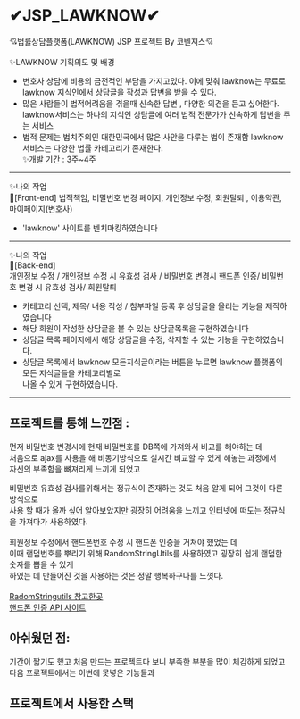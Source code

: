 # ✔JSP_LAWKNOW✔
💘법률상담플랫폼(LAWKNOW) JSP 프로젝트 By 코벤져스💘
<br><br>
✨LAWKNOW 기획의도 및 배경
- 변호사 상담에 비용의 금전적인 부담을 가지고있다. 이에 맞춰 lawknow는 무료로 lawknow 지식인에서 상담글을 작성과 답변을 받을 수 있다.<br>
- 많은 사람들이 법적어려움을 겪을때 신속한 답변 , 다양한 의견을 듣고 싶어한다.<br>
lawknow서비스는 하나의 지식인 상담글에 여러 법적 전문가가 신속하게 답변을 주는 서비스<br> 
- 법적 문제는 법치주의인 대한민국에서 많은 사안을 다루는 법이 존재함 lawknow 서비스는 다양한 법률 카테고리가 존재한다.<br>
✨개발 기간 : 3주~4주 <br>

----------------------------------------------------------------------------------------------------------------------
✨나의 작업<br>
🎈[Front-end]
  법적책임, 비밀번호 변경 페이지, 개인정보 수정, 회원탈퇴 , 이용약관, 마이페이지(변호사)<br>
- 'lawknow' 사이트를 벤치마킹하였습니다
----------------------------------------------------------------------------------------------------------------------
✨나의 작업<br>
🎈[Back-end]  
  개인정보 수정 /  개인정보 수정 시 유효성 검사 / 비밀번호 변경시 핸드폰 인증/ 비밀번호 변경 시 유효성 검사/ 회원탈퇴 <br>
- 카테고리 선택, 제목/ 내용 작성 / 첨부파일 등록 후 상담글을 올리는 기능을 제작하였습니다<br>
- 해당 회원이 작성한 상담글을 볼 수 있는 상담글목록을 구현하였습니다 <br>
- 상담글 목록 페이지에서 해당 상담글을 수정, 삭제할 수 있는 기능을 구현하였습니다.<br>
- 상담글 목록에서 lawknow 모든지식글이라는 버튼을 누르면 lawknow 플랫폼의 모든 지식글들을 카테고리별로<br>
  나올 수 있게 구현하였습니다.
----------------------------------------------------------------------------------------------------------------------
## 프로젝트를 통해 느낀점 :
먼저 비밀번호 변경시에 현재 비밀번호를 DB쪽에 가져와서 비교를 해야하는 데 <br>
처음으로 ajax를 사용을 해 비동기방식으로 실시간 비교할 수 있게 해놓는 과정에서<br>
자신의 부족함을 뼈져리게 느끼게 되었고 <br>

비밀번호 유효성 검사를위해서는 정규식이 존재하는 것도 처음 알게 되어 그것이 다른 방식으로 <br>
사용 할 때가 올까 싶어 알아보았지만 굉장히 어려움을 느끼고 인터넷에 떠도는 정규식을 가져다가 사용하였다.<br>
<br>
회원정보 수정에서 핸드폰번호 수정 시 핸드폰 인증을 거쳐야 했었는 데<br>
이때 랜덤번호를 뿌리기 위해 RandomStringUtils를 사용하였고 굉장히 쉽게 랜덤한 숫자를 뽑을 수 있게<br>
하였는 데 만들어진 것을 사용하는 것은 정말 행복하구나를 느꼇다.<br>
<br>
<a href ="https://hahaha2016.tistory.com/3">
  RadomStringutils 참고한곳
</a>
<br>
<a href ="https://developer.coolsms.co.kr/developer">
  핸드폰 인증 API 사이트
</a>
## 아쉬웠던 점:
기간이 짧기도 했고 처음 만드는 프로젝트다 보니 부족한 부분을 많이 체감하게 되었고
다음 프로젝트에서는 이번에 못넣은 기능들과 

## 프로젝트에서 사용한 스택

